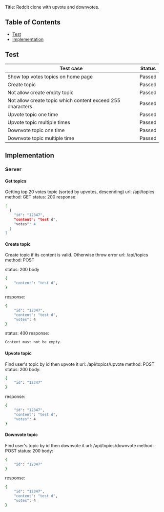 Title: Reddit clone with upvote and downvotes.

## Table of Contents

- [Test](#test)
- [Implementation](#implementation)

## Test

| Test case | Status |
| --- | --- |
| Show top votes topics on home page | Passed |
| Create topic | Passed |
| Not allow create empty topic | Passed |
| Not allow create topic which content exceed 255 characters | Passed
| Upvote topic one time | Passed |
| Upvote topic multiple times | Passed |
| Downvote topic one time | Passed |
| Downvote topic multiple time | Passed |

## Implementation
### Server
#### Get topics
Getting top 20 votes topic (sorted by upvotes, descending)
url: /api/topics
method: GET
status: 200
response:
```sh
[
  {
    "id": "12347",
    "content": "test d",
    "votes": 4
  }
]
```
#### Create topic
Create topic if its content is valid. Otherwise throw error
url: /api/topics
method: POST

status: 200
body
```sh
{
    "content": "test d",
}
```
response:
```sh
{
    "id": "12347",
    "content": "test d",
    "votes": 4
}
```

status: 400
response:
```sh
Content must not be empty.
```
#### Upvote topic
Find user's topic by id then upvote it
url: /api/topics/upvote
method: POST
status: 200
body:
```sh
{
    "id": "12347"
}
```
response:
```sh
{
    "id": "12347",
    "content": "test d",
    "votes": 4
}
```
#### Downvote topic
Find user's topic by id then downvote it
url: /api/topics/downvote
method: POST
status: 200
body:
```sh
{
    "id": "12347"
}
```
response:
```sh
{
    "id": "12347",
    "content": "test d",
    "votes": 4
}
```
